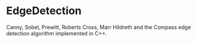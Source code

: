 # EdgeDetection
Canny, Sobel, Prewitt, Roberts Cross, Marr Hildreth and the Compass edge detection algorithm implemented in C++.
